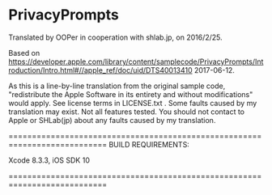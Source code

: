 # PrivacyPrompts

Translated by OOPer in cooperation with shlab.jp, on 2016/2/25.

Based on
<https://developer.apple.com/library/content/samplecode/PrivacyPrompts/Introduction/Intro.html#//apple_ref/doc/uid/DTS40013410>
2017-06-12.

As this is a line-by-line translation from the original sample code, "redistribute the Apple Software in its entirety and without modifications" would apply. See license terms in LICENSE.txt .
Some faults caused by my translation may exist. Not all features tested.
You should not contact to Apple or SHLab(jp) about any faults caused by my translation.

===========================================================================
BUILD REQUIREMENTS:

Xcode 8.3.3, iOS SDK 10

===========================================================================
